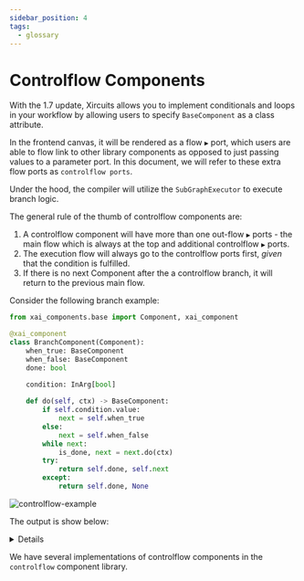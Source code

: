 ```yaml
---
sidebar_position: 4
tags:
  - glossary
---
```


# Controlflow Components

With the 1.7 update, Xircuits allows you to implement conditionals and loops in your workflow by allowing users to specify `BaseComponent` as a class attribute. 

In the frontend canvas, it will be rendered as a flow `▶` port, which users are able to flow link to other library components as opposed to just passing values to a parameter port. In this document, we will refer to these extra flow ports as `controlflow ports`.

Under the hood, the compiler will utilize the `SubGraphExecutor` to execute branch logic.

The general rule of the thumb of controlflow components are:
1. A controlflow component will have more than one out-flow `▶` ports - the main flow which is always at the top and additional controlflow `▶` ports.
2. The execution flow will always go to the controlflow ports first, 
*given* that the condition is fulfilled. 
3. If there is no next Component after the a controlflow branch, it will return to the previous main flow.

Consider the following branch example:


```python
from xai_components.base import Component, xai_component

@xai_component
class BranchComponent(Component):
    when_true: BaseComponent
    when_false: BaseComponent
    done: bool

    condition: InArg[bool]
    
    def do(self, ctx) -> BaseComponent:
        if self.condition.value:
            next = self.when_true
        else:
            next = self.when_false
        while next:
            is_done, next = next.do(ctx)
        try:
            return self.done, self.next
        except:
            return self.done, None
```

![controlflow-example](/img/docs/tutorials/controlflow-example.gif)

The output is show below:

<details>

Xircuits is running...


Executing: Print
This will be printed if the first branch is true!

Executing: Print
Finally, this will be executed once the final branch flow is complete!

Finished Executing

</details>

We have several implementations of controlflow components in the `controlflow` component library. 

